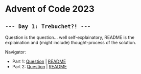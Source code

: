# Advent of Code 2023

## `--- Day 1: Trebuchet?! ---`

Question is the question... well self-explainatory, README is the explaination and (might include) thought-process of the solution.

Navigator:
* Part 1: [Question](part_one/QUESTION.md) | [README](part_one/README.md)
* Part 2: [Question](part_two/QUESTION.md) | [README](part_two/README.md)
